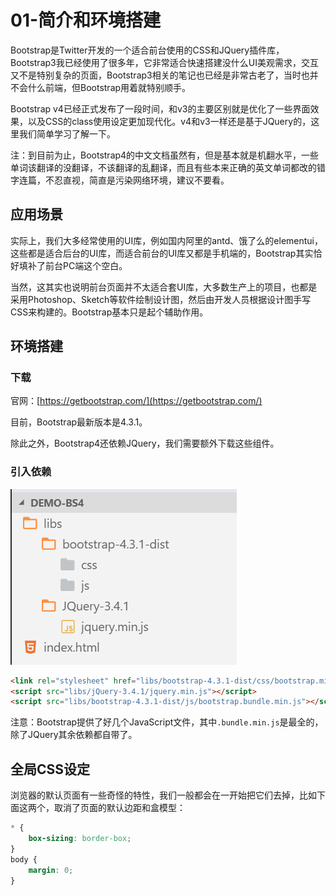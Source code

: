 # 01-简介和环境搭建

Bootstrap是Twitter开发的一个适合前台使用的CSS和JQuery插件库，Bootstrap3我已经使用了很多年，它非常适合快速搭建没什么UI美观需求，交互又不是特别复杂的页面，Bootstrap3相关的笔记也已经是非常古老了，当时也并不会什么前端，但Bootstrap用着就特别顺手。

Bootstrap v4已经正式发布了一段时间，和v3的主要区别就是优化了一些界面效果，以及CSS的class使用设定更加现代化。v4和v3一样还是基于JQuery的，这里我们简单学习了解一下。

注：到目前为止，Bootstrap4的中文文档虽然有，但是基本就是机翻水平，一些单词该翻译的没翻译，不该翻译的乱翻译，而且有些本来正确的英文单词都改的错字连篇，不忍直视，简直是污染网络环境，建议不要看。

## 应用场景

实际上，我们大多经常使用的UI库，例如国内阿里的antd、饿了么的elementui，这些都是适合后台的UI库，而适合前台的UI库又都是手机端的，Bootstrap其实恰好填补了前台PC端这个空白。

当然，这其实也说明前台页面并不太适合套UI库，大多数生产上的项目，也都是采用Photoshop、Sketch等软件绘制设计图，然后由开发人员根据设计图手写CSS来构建的。Bootstrap基本只是起个辅助作用。

## 环境搭建

### 下载

官网：[https://getbootstrap.com/](https://getbootstrap.com/)

目前，Bootstrap最新版本是4.3.1。

除此之外，Bootstrap4还依赖JQuery，我们需要额外下载这些组件。

### 引入依赖

![](res/1.png)

```html
<link rel="stylesheet" href="libs/bootstrap-4.3.1-dist/css/bootstrap.min.css">
<script src="libs/jQuery-3.4.1/jquery.min.js"></script>
<script src="libs/bootstrap-4.3.1-dist/js/bootstrap.bundle.min.js"></script>
```

注意：Bootstrap提供了好几个JavaScript文件，其中`.bundle.min.js`是最全的，除了JQuery其余依赖都自带了。

## 全局CSS设定

浏览器的默认页面有一些奇怪的特性，我们一般都会在一开始把它们去掉，比如下面这两个，取消了页面的默认边距和盒模型：

```css
* {
    box-sizing: border-box;
}
body {
    margin: 0;
}
```
